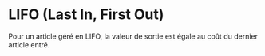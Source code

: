 # LIFO (Last In, First Out)


Pour un article géré en LIFO, la valeur de sortie est égale au coût 
 du dernier article entré.


